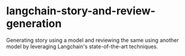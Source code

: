# langchain-story-and-review-generation
Generating story using a model and reviewing the same using another model by leveraging Langchain's state-of-the-art techniques.

